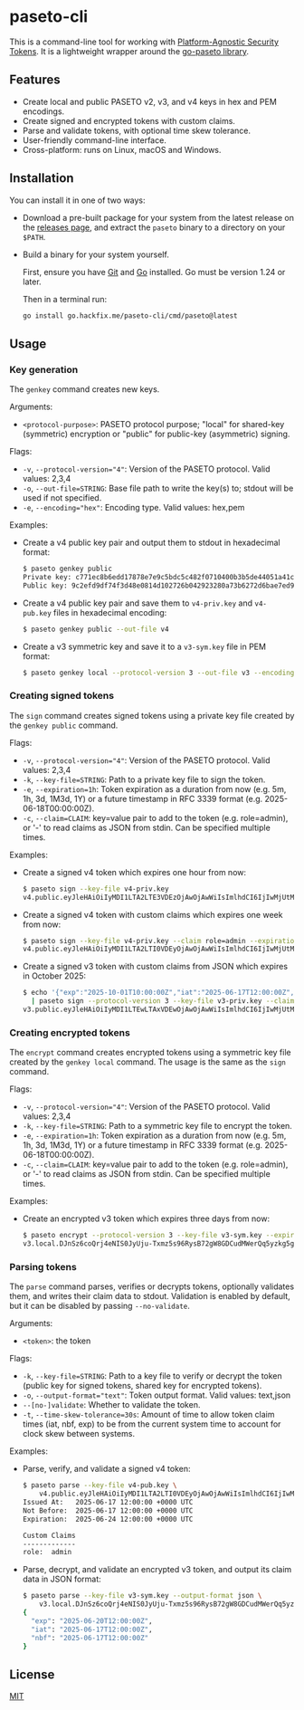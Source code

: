 # paseto-cli

This is a command-line tool for working with [Platform-Agnostic Security Tokens](https://paseto.io/). It is a lightweight wrapper around the [go-paseto library](https://github.com/aidantwoods/go-paseto).


## Features

- Create local and public PASETO v2, v3, and v4 keys in hex and PEM encodings.
- Create signed and encrypted tokens with custom claims.
- Parse and validate tokens, with optional time skew tolerance.
- User-friendly command-line interface.
- Cross-platform: runs on Linux, macOS and Windows.


## Installation

You can install it in one of two ways:

- Download a pre-built package for your system from the latest release on the [releases page](https://github.com/hackfixme/paseto-cli/releases), and extract the `paseto` binary to a directory on your `$PATH`.

- Build a binary for your system yourself.

  First, ensure you have [Git](https://github.com/git-guides/install-git) and [Go](https://golang.org/doc/install) installed. Go must be version 1.24 or later.

  Then in a terminal run:

  ```sh
  go install go.hackfix.me/paseto-cli/cmd/paseto@latest
  ```


## Usage

### Key generation

The `genkey` command creates new keys.

Arguments:
-  `<protocol-purpose>`: PASETO protocol purpose; "local" for shared-key (symmetric) encryption or "public" for public-key (asymmetric) signing.

Flags:
- `-v`, `--protocol-version="4"`: Version of the PASETO protocol. Valid values: 2,3,4
- `-o`, `--out-file=STRING`: Base file path to write the key(s) to; stdout will be used if not specified.
- `-e`, `--encoding="hex"`: Encoding type. Valid values: hex,pem


Examples:
- Create a v4 public key pair and output them to stdout in hexadecimal format:
  ```sh
  $ paseto genkey public
  Private key: c771ec8b6edd17878e7e9c5bdc5c482f0710400b3b5de44051a41c8b72ceba059c2efd9df74f3d48e0814d102726b042923280a73b6272d6bae7ed9f694ec332
  Public key: 9c2efd9df74f3d48e0814d102726b042923280a73b6272d6bae7ed9f694ec332
  ```

- Create a v4 public key pair and save them to `v4-priv.key` and `v4-pub.key` files in hexadecimal encoding:
  ```sh
  $ paseto genkey public --out-file v4
  ```

- Create a v3 symmetric key and save it to a `v3-sym.key` file in PEM format:
  ```sh
  $ paseto genkey local --protocol-version 3 --out-file v3 --encoding pem
  ```


### Creating signed tokens

The `sign` command creates signed tokens using a private key file created by the `genkey public` command.

Flags:
- `-v`, `--protocol-version="4"`: Version of the PASETO protocol. Valid values: 2,3,4
- `-k`, `--key-file=STRING`: Path to a private key file to sign the token.
- `-e`, `--expiration=1h`: Token expiration as a duration from now (e.g. 5m, 1h, 3d, 1M3d, 1Y) or a future timestamp in RFC 3339 format (e.g. 2025-06-18T00:00:00Z).
- `-c`, `--claim=CLAIM`: key=value pair to add to the token (e.g. role=admin), or '-' to read claims as JSON from stdin. Can be specified multiple times.

Examples:
- Create a signed v4 token which expires one hour from now:
  ```sh
  $ paseto sign --key-file v4-priv.key
  v4.public.eyJleHAiOiIyMDI1LTA2LTE3VDEzOjAwOjAwWiIsImlhdCI6IjIwMjUtMDYtMTdUMTI6MDA6MDBaIiwibmJmIjoiMjAyNS0wNi0xN1QxMjowMDowMFoifXMMUWTRJKhb0l5upxXaGVS0ZjZEVfgjO22K74N89MuOrWzTAsHvOSXVBXbV7_7kp0KwBIrhCrBZYwVu5iSaQAc
  ```

- Create a signed v4 token with custom claims which expires one week from now:
  ```sh
  $ paseto sign --key-file v4-priv.key --claim role=admin --expiration=1w
  v4.public.eyJleHAiOiIyMDI1LTA2LTI0VDEyOjAwOjAwWiIsImlhdCI6IjIwMjUtMDYtMTdUMTI6MDA6MDBaIiwibmJmIjoiMjAyNS0wNi0xN1QxMjowMDowMFoiLCJyb2xlIjoiYWRtaW4ifQgLXjFzQ-Plrr7DDgOCuuZNxur7KSkaiYCYhoEn-4uY1pc3qIqwKq1CF4CBwqHmplNuzP9RZvZR-n9sZmzGOQM
  ```

- Create a signed v3 token with custom claims from JSON which expires in October 2025:
  ```sh
  $ echo '{"exp":"2025-10-01T10:00:00Z","iat":"2025-06-17T12:00:00Z","nbf":"2025-06-17T12:00:00Z","role":"admin","priority":1}' \
    | paseto sign --protocol-version 3 --key-file v3-priv.key --claim - --claim sub=Bob
  v3.public.eyJleHAiOiIyMDI1LTEwLTAxVDEwOjAwOjAwWiIsImlhdCI6IjIwMjUtMDYtMTdUMTI6MDA6MDBaIiwibmJmIjoiMjAyNS0wNi0xN1QxMjowMDowMFoiLCJwcmlvcml0eSI6MSwicm9sZSI6ImFkbWluIiwic3ViIjoiQm9iIn2q6KeNntB3mMmHqUnlpXmuPgcK_nQ4owJ7m4AC7q3HAwcMIdY0myT4HpTyDQusGxHJGwYaZEVhXeJ857tw2cDz8Y2kDqMjd4VDyPGvEMU8XCtk2CW2VBySnZ2CzNVWVSk
  ```


### Creating encrypted tokens

The `encrypt` command creates encrypted tokens using a symmetric key file created by the `genkey local` command. The usage is the same as the `sign` command.

Flags:
- `-v`, `--protocol-version="4"`: Version of the PASETO protocol. Valid values: 2,3,4
- `-k`, `--key-file=STRING`: Path to a symmetric key file to encrypt the token.
- `-e`, `--expiration=1h`: Token expiration as a duration from now (e.g. 5m, 1h, 3d, 1M3d, 1Y) or a future timestamp in RFC 3339 format (e.g. 2025-06-18T00:00:00Z).
- `-c`, `--claim=CLAIM`: key=value pair to add to the token (e.g. role=admin), or '-' to read claims as JSON from stdin. Can be specified multiple times.

Examples:
- Create an encrypted v3 token which expires three days from now:
  ```sh
  $ paseto encrypt --protocol-version 3 --key-file v3-sym.key --expiration 3d
  v3.local.DJnSz6coQrj4eNIS0JyUju-Txmz5s96RysB72gW8GDCudMWerQq5yzkg5g0bi081VwpE6_5CkNNruY_276kh-kA79yqpvnjyQ8ZAZw_sfcD7y8rVJFdFAa1KWF5kEiJcq6B45ZPYzPIHrg7FF_xALgeWI_IMPetgJQj7Pzy_1lnT1Ipr5C1D-BFk6M4uov9pTeX_B3GgdzJGZfFV1mxOSc8FPlKvuqnP
  ```


### Parsing tokens

The `parse` command parses, verifies or decrypts tokens, optionally validates them, and writes their claim data to stdout. Validation is enabled by default, but it can be disabled by passing `--no-validate`.

Arguments:
- `<token>`: the token

Flags:
- `-k`, `--key-file=STRING`: Path to a key file to verify or decrypt the token (public key for signed tokens, shared key for encrypted tokens).
- `-o`, `--output-format="text"`: Token output format. Valid values: text,json
- `--[no-]validate`: Whether to validate the token.
- `-t`, `--time-skew-tolerance=30s`: Amount of time to allow token claim times (iat, nbf, exp) to be from the current system time to account for clock skew between systems.

Examples:
- Parse, verify, and validate a signed v4 token:
  ```sh
  $ paseto parse --key-file v4-pub.key \
      v4.public.eyJleHAiOiIyMDI1LTA2LTI0VDEyOjAwOjAwWiIsImlhdCI6IjIwMjUtMDYtMTdUMTI6MDA6MDBaIiwibmJmIjoiMjAyNS0wNi0xN1QxMjowMDowMFoiLCJyb2xlIjoiYWRtaW4ifQgLXjFzQ-Plrr7DDgOCuuZNxur7KSkaiYCYhoEn-4uY1pc3qIqwKq1CF4CBwqHmplNuzP9RZvZR-n9sZmzGOQM
  Issued At:   2025-06-17 12:00:00 +0000 UTC
  Not Before:  2025-06-17 12:00:00 +0000 UTC
  Expiration:  2025-06-24 12:00:00 +0000 UTC
  
  Custom Claims
  -------------
  role:  admin
  ```

- Parse, decrypt, and validate an encrypted v3 token, and output its claim data in JSON format:
  ```sh
  $ paseto parse --key-file v3-sym.key --output-format json \
      v3.local.DJnSz6coQrj4eNIS0JyUju-Txmz5s96RysB72gW8GDCudMWerQq5yzkg5g0bi081VwpE6_5CkNNruY_276kh-kA79yqpvnjyQ8ZAZw_sfcD7y8rVJFdFAa1KWF5kEiJcq6B45ZPYzPIHrg7FF_xALgeWI_IMPetgJQj7Pzy_1lnT1Ipr5C1D-BFk6M4uov9pTeX_B3GgdzJGZfFV1mxOSc8FPlKvuqnP
  {
    "exp": "2025-06-20T12:00:00Z",
    "iat": "2025-06-17T12:00:00Z",
    "nbf": "2025-06-17T12:00:00Z"
  }
  ```


## License

[MIT](/LICENSE)
